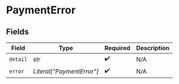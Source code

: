 # PaymentError


## Fields

| Field                     | Type                      | Required                  | Description               |
| ------------------------- | ------------------------- | ------------------------- | ------------------------- |
| `detail`                  | *str*                     | :heavy_check_mark:        | N/A                       |
| `error`                   | *Literal["PaymentError"]* | :heavy_check_mark:        | N/A                       |